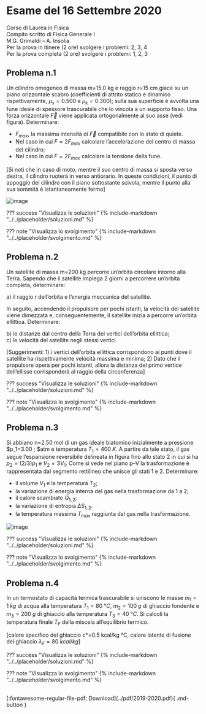 # Esame del 16 Settembre 2020
Corso di Laurea in Fisica <br>
Compito scritto di Fisica Generale I <br>
M.G. Grimaldi – A. Insolia <br>
Per la prova in itinere (2 ore) svolgere i problemi: 2, 3, 4 <br>
Per la prova completa (2 ore) svolgere i problemi: 1, 2, 3 <br>

## Problema n.1
Un cilindro omogeneo di massa m=15.0 kg e raggio r=15 cm giace su un piano orizzontale scabro (coefficienti di attrito statico e dinamico rispettivamente, $μ_s=0.500$ e $μ_k=0.300$); sulla sua superficie è avvolta una fune ideale di spessore trascurabile che lo vincola a un supporto fisso. Una forza orizzontale $\vec{F}$ viene applicata ortogonalmente al suo asse (vedi figura). Determinare: 

- $F_{max}$, la massima intensità di $\vec{F}$ compatibile con lo stato di quiete. 
- Nel caso in cui $F=2F_{max}$ calcolare l’accelerazione del centro di massa del cilindro; 
- Nel caso in cui $F=2F_{max}$ calcolare la tensione della fune. 

[Si noti che in caso di moto, mentre il suo centro di massa si sposta verso destra, il cilindro ruoterà in verso antiorario. In queste condizioni, il punto di appoggio del cilindro con il piano sottostante scivola, mentre il punto alla sua sommità è istantaneamente fermo]

![image](https://user-images.githubusercontent.com/77018886/153266384-5ca4c0ef-4ec4-43e8-9693-62412594c9b4.png)

??? success "Visualizza le soluzioni"
    {% include-markdown "../../placeholder/soluzioni.md" %}

??? note "Visualizza lo svolgimento"
    {% include-markdown "../../placeholder/svolgimento.md" %}

## Problema n.2
Un satellite di massa m=200 kg percorre un’orbita circolare intorno alla Terra. Sapendo che il satellite impiega 2 giorni a percorrere un’orbita completa, determinare: 

a) il raggio r dell’orbita e l’energia meccanica del satellite. 

In seguito, accendendo il propulsore per pochi istanti, la velocità del satellite viene dimezzata e, conseguentemente, il satellite inizia a percorre un’orbita ellittica. Determinare: 

b) le distanze dal centro della Terra dei vertici dell’orbita ellittica; <br>
c) le velocità del satellite negli stessi vertici. 

[Suggerimenti: 1) i vertici dell’orbita ellittica corrispondono ai punti dove il satellite ha rispettivamente velocità massima e minima; 2) Dato che il propulsore opera per pochi istanti, allora la distanza del primo vertice dell’ellisse corrisponderà al raggio della circonferenza]

??? success "Visualizza le soluzioni"
    {% include-markdown "../../placeholder/soluzioni.md" %}

??? note "Visualizza lo svolgimento"
    {% include-markdown "../../placeholder/svolgimento.md" %}

## Problema n.3
Si abbiano n=2.50 mol di un gas ideale biatomico inizialmente a pressione $p_1=3.00 \; $atm e temperatura $T_1=400 \; K$. A partire da tale stato, il gas segue l’espansione reversibile delineata in figura fino allo stato 2 in cui si ha $p_2=(2/3) p_1$ e $V_2=3 V_1$. Come si vede nel piano p–V la trasformazione è rappresentata dal segmento rettilineo che unisce gli stati 1 e 2. Determinare: 

- il volume $V_1$ e la temperatura $T_2$; 
- la variazione di energia interna del gas nella trasformazione da 1 a 2; 
- il calore scambiato $Q_{1,2}$; 
- la variazione di entropia $ΔS_{1,2}$. 
- la temperatura massima $T_{max}$ raggiunta dal gas nella trasformazione.

![image](https://user-images.githubusercontent.com/77018886/153266495-a4ac235c-c57b-4a9a-9729-2bc76d9a76cb.png)

??? success "Visualizza le soluzioni"
    {% include-markdown "../../placeholder/soluzioni.md" %}

??? note "Visualizza lo svolgimento"
    {% include-markdown "../../placeholder/svolgimento.md" %}

## Problema n.4
In un termostato di capacità termica trascurabile si uniscono le masse $m_1=1 \; kg$ di acqua alla temperatura $T_1=80 \; °C$, $m_2=100 \; g$ di ghiaccio fondente e $m_3=200 \; g$ di ghiaccio alla temperatura $T_3=40 \; °C$. Si calcoli la temperatura finale $T_F$ della miscela all’equilibrio termico. 

[calore specifico del ghiaccio c*=0.5 kcal/kg °C, calore latente di fusione del ghiaccio $λ_F=80 \; kcal/kg$]

??? success "Visualizza le soluzioni"
    {% include-markdown "../../placeholder/soluzioni.md" %}

??? note "Visualizza lo svolgimento"
    {% include-markdown "../../placeholder/svolgimento.md" %}

<br>
[:fontawesome-regular-file-pdf: Download](../pdf/2019-2020.pdf){ .md-button }
